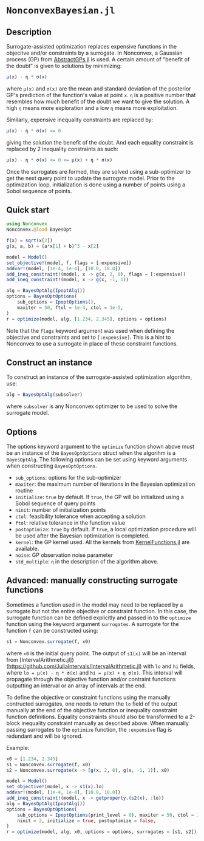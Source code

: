 # `NonconvexBayesian.jl`

## Description

Surrogate-assisted optimization replaces expensive functions in the objecitve and/or constraints by a surrogate. In Nonconvex, a Gaussian process (GP) from [AbstractGPs.jl](https://github.com/JuliaGaussianProcesses/AbstractGPs.jl) is used. A certain amount of "benefit of the doubt" is given to solutions by minimizing:
```julia
μ(x) - η * σ(x)
```
where `μ(x)` and `σ(x)` are the mean and standard deviation of the posterior GP's prediction of the function's value at point `x`.
`η` is a positive number that resembles how much benefit of the doubt we want to give the solution.
A high `η` means more exploration and a low `η` means more exploitation.

Similarly, expensive inequality constraints are replaced by:
```julia
μ(x) - η * σ(x) <= 0
```
giving the solution the benefit of the doubt. And each equality constraint is replaced by 2 inequality constraints as such:
```julia
μ(x) - η * σ(x) <= 0 <= μ(x) + η * σ(x)
```
Once the surrogates are formed, they are solved using a sub-optimizer to get the next query point to update the surrogate model. Prior to the optimization loop, initialization is done using a number of points using a Sobol sequence of points.

## Quick start

```julia
using Nonconvex
Nonconvex.@load BayesOpt

f(x) = sqrt(x[2])
g(x, a, b) = (a*x[1] + b)^3 - x[2]

model = Model()
set_objective!(model, f, flags = [:expensive])
addvar!(model, [1e-4, 1e-4], [10.0, 10.0])
add_ineq_constraint!(model, x -> g(x, 2, 0), flags = [:expensive])
add_ineq_constraint!(model, x -> g(x, -1, 1))

alg = BayesOptAlg(IpoptAlg())
options = BayesOptOptions(
    sub_options = IpoptOptions(),
    maxiter = 50, ftol = 1e-4, ctol = 1e-5,
)
r = optimize(model, alg, [1.234, 2.345], options = options)
```
Note that the `flags` keyword argument was used when defining the objective and constraints and set to `[:expensive]`. This is a hint to Nonconvex to use a surrogate in place of these constraint functions.

## Construct an instance

To construct an instance of the surrogate-assisted optimization algorithm, use:
```julia
alg = BayesOptAlg(subsolver)
```
where `subsolver` is any Nonconvex optimizer to be used to solve the surrogate model.

## Options

The options keyword argument to the `optimize` function shown above must be an instance of the `BayesOptOptions` struct when the algorihm is a `BayesOptAlg`. The following options can be set using keyword arguments when constructing `BayesOptOptions`.
- `sub_options`: options for the sub-optimizer
- `maxiter`: the maximum number of iterations in the Bayesian optimization routine
- `initialize`: `true` by default. If `true`, the GP will be initialized using a Sobol sequence of query points
- `ninit`: number of initialization points
- `ctol`: feasibility tolerance when accepting a solution
- `ftol`: relative tolerance in the function value
- `postoptimize`: `true` by default. If `true`, a local optimization procedure will be used after the Bayesian optimization is completed.
- `kernel`: the GP kernel used. All the kernels from [KernelFunctions.jl](https://github.com/JuliaGaussianProcesses/KernelFunctions.jl) are available.
- `noise`: GP observation noise parameter
- `std_multiple`: `η` in the description of the algorithm above.

## Advanced: manually constructing surrogate functions

Sometimes a function used in the model may need to be replaced by a surrogate but not the entire objective or constraint function. In this case, the surrogate function can be defined explicitly and passed in to the `optimize` function using the keyword argument `surrogates`. A surrogate for the function `f` can be constructed using:
```julia
s1 = Nonconvex.surrogate(f, x0)
```
where `x0` is the initial query point. The output of `s1(x)` will be an interval from [IntervalArithmetic.jl])(https://github.com/JuliaIntervals/IntervalArithmetic.jl) with `lo` and `hi` fields, where `lo = μ(x) - η * σ(x)` and `hi = μ(x) + η σ(x)`. This interval will propagate through the objective function and/or contraint functions outputting an interval or an array of intervals at the end.

To define the objective or constraint functions using the manually contructed surrogates, one needs to return the `lo` field of the output manually at the end of the objective function or inequality constraint function definitions. Equality constraints should also be transformed to a 2-block inequality constraint manually as described above. When manually passing surrogates to the `optimize` function, the `:expensive` flag is redundant and will be ignored.

Example:
```julia
x0 = [1.234, 2.345]
s1 = Nonconvex.surrogate(f, x0)
s2 = Nonconvex.surrogate(x -> [g(x, 2, 0), g(x, -1, 1)], x0)

model = Model()
set_objective!(model, x -> s1(x).lo)
addvar!(model, [1e-4, 1e-4], [10.0, 10.0])
add_ineq_constraint!(model, x -> getproperty.(s2(x), :lo))
alg = BayesOptAlg(IpoptAlg())
options = BayesOptOptions(
    sub_options = IpoptOptions(print_level = 0), maxiter = 50, ctol = 1e-4,
    ninit = 2, initialize = true, postoptimize = false,
)
r = optimize(model, alg, x0, options = options, surrogates = [s1, s2])
```
